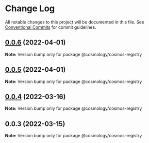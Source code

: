 # Change Log

All notable changes to this project will be documented in this file.
See [Conventional Commits](https://conventionalcommits.org) for commit guidelines.

## [0.0.6](https://github.com/pyramation/cosmology/compare/@cosmology/cosmos-registry@0.0.5...@cosmology/cosmos-registry@0.0.6) (2022-04-01)

**Note:** Version bump only for package @cosmology/cosmos-registry





## [0.0.5](https://github.com/pyramation/cosmology/compare/@cosmology/cosmos-registry@0.0.4...@cosmology/cosmos-registry@0.0.5) (2022-04-01)

**Note:** Version bump only for package @cosmology/cosmos-registry





## [0.0.4](https://github.com/pyramation/cosmology/compare/@cosmology/cosmos-registry@0.0.3...@cosmology/cosmos-registry@0.0.4) (2022-03-16)

**Note:** Version bump only for package @cosmology/cosmos-registry





## 0.0.3 (2022-03-15)

**Note:** Version bump only for package @cosmology/cosmos-registry
